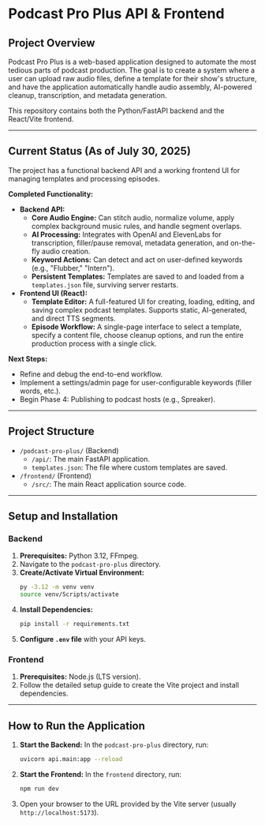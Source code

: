 # Podcast Pro Plus API & Frontend

## Project Overview

Podcast Pro Plus is a web-based application designed to automate the most tedious parts of podcast production. The goal is to create a system where a user can upload raw audio files, define a template for their show's structure, and have the application automatically handle audio assembly, AI-powered cleanup, transcription, and metadata generation.

This repository contains both the Python/FastAPI backend and the React/Vite frontend.

---

## Current Status (As of July 30, 2025)

The project has a functional backend API and a working frontend UI for managing templates and processing episodes.

**Completed Functionality:**
* **Backend API:**
    * **Core Audio Engine:** Can stitch audio, normalize volume, apply complex background music rules, and handle segment overlaps.
    * **AI Processing:** Integrates with OpenAI and ElevenLabs for transcription, filler/pause removal, metadata generation, and on-the-fly audio creation.
    * **Keyword Actions:** Can detect and act on user-defined keywords (e.g., "Flubber," "Intern").
    * **Persistent Templates:** Templates are saved to and loaded from a `templates.json` file, surviving server restarts.
* **Frontend UI (React):**
    * **Template Editor:** A full-featured UI for creating, loading, editing, and saving complex podcast templates. Supports static, AI-generated, and direct TTS segments.
    * **Episode Workflow:** A single-page interface to select a template, specify a content file, choose cleanup options, and run the entire production process with a single click.

**Next Steps:**
* Refine and debug the end-to-end workflow.
* Implement a settings/admin page for user-configurable keywords (filler words, etc.).
* Begin Phase 4: Publishing to podcast hosts (e.g., Spreaker).

---

## Project Structure

-   `/podcast-pro-plus/` (Backend)
    -   `/api/`: The main FastAPI application.
    -   `templates.json`: The file where custom templates are saved.
-   `/frontend/` (Frontend)
    -   `/src/`: The main React application source code.

---

## Setup and Installation

### Backend

1.  **Prerequisites:** Python 3.12, FFmpeg.
2.  Navigate to the `podcast-pro-plus` directory.
3.  **Create/Activate Virtual Environment:**
    ```bash
    py -3.12 -m venv venv
    source venv/Scripts/activate
    ```
4.  **Install Dependencies:**
    ```bash
    pip install -r requirements.txt
    ```
5.  **Configure `.env` file** with your API keys.

### Frontend

1.  **Prerequisites:** Node.js (LTS version).
2.  Follow the detailed setup guide to create the Vite project and install dependencies.

---

## How to Run the Application

1.  **Start the Backend:** In the `podcast-pro-plus` directory, run:
    ```bash
    uvicorn api.main:app --reload
    ```
2.  **Start the Frontend:** In the `frontend` directory, run:
    ```bash
    npm run dev
    ```
3.  Open your browser to the URL provided by the Vite server (usually `http://localhost:5173`).
